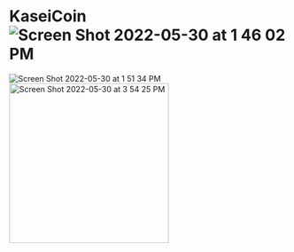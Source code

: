 # KaseiCoin![Screen Shot 2022-05-30 at 1 46 02 PM](https://user-images.githubusercontent.com/95598560/172063992-36288c44-95a6-4546-80e7-7c739c359ed2.png)
![Screen Shot 2022-05-30 at 1 51 34 PM](https://user-images.githubusercontent.com/95598560/172063998-9fc550f9-7894-4ab8-9efa-ad076a46ee63.png)
<img width="288" alt="Screen Shot 2022-05-30 at 3 54 25 PM" src="https://user-images.githubusercontent.com/95598560/172064012-6324c514-b3ba-42e0-9c11-72e4d5b9a144.png">
